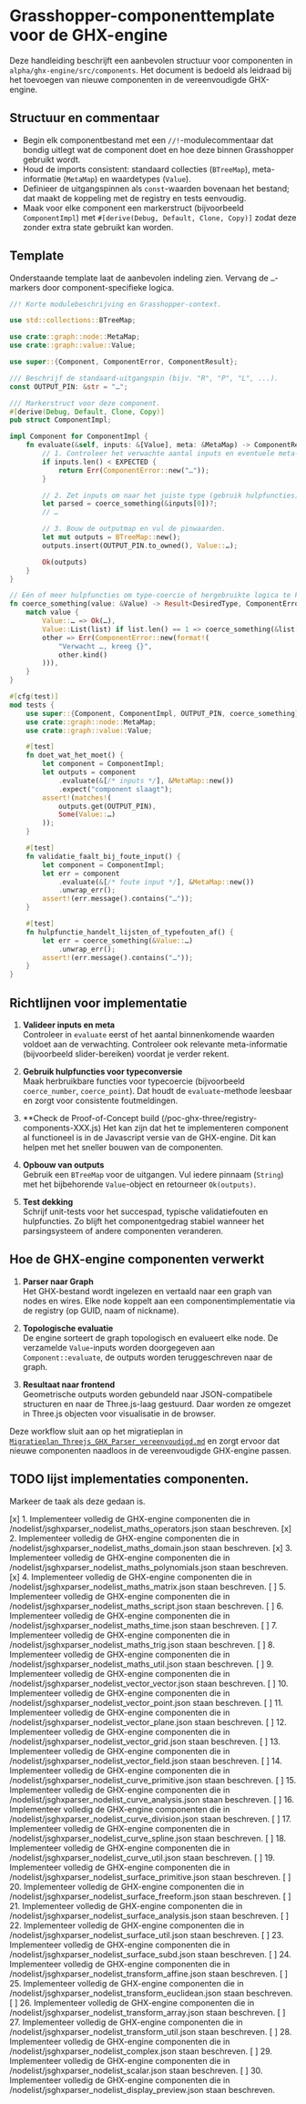 # Grasshopper-componenttemplate voor de GHX-engine

Deze handleiding beschrijft een aanbevolen structuur voor componenten in `alpha/ghx-engine/src/components`.
Het document is bedoeld als leidraad bij het toevoegen van nieuwe componenten in de vereenvoudigde GHX-engine.

## Structuur en commentaar

* Begin elk componentbestand met een `//!`-modulecommentaar dat bondig uitlegt wat de component doet en hoe deze binnen Grasshopper gebruikt wordt.
* Houd de imports consistent: standaard collecties (`BTreeMap`), meta-informatie (`MetaMap`) en waardetypes (`Value`).
* Definieer de uitgangspinnen als `const`-waarden bovenaan het bestand; dat maakt de koppeling met de registry en tests eenvoudig.
* Maak voor elke component een markerstruct (bijvoorbeeld `ComponentImpl`) met `#[derive(Debug, Default, Clone, Copy)]` zodat deze zonder extra state gebruikt kan worden.

## Template

Onderstaande template laat de aanbevolen indeling zien. Vervang de `…`-markers door component-specifieke logica.

```rust
//! Korte modulebeschrijving en Grasshopper-context.

use std::collections::BTreeMap;

use crate::graph::node::MetaMap;
use crate::graph::value::Value;

use super::{Component, ComponentError, ComponentResult};

/// Beschrijf de standaard-uitgangspin (bijv. "R", "P", "L", ...).
const OUTPUT_PIN: &str = "…";

/// Markerstruct voor deze component.
#[derive(Debug, Default, Clone, Copy)]
pub struct ComponentImpl;

impl Component for ComponentImpl {
    fn evaluate(&self, inputs: &[Value], meta: &MetaMap) -> ComponentResult {
        // 1. Controleer het verwachte aantal inputs en eventuele meta-vereisten.
        if inputs.len() < EXPECTED {
            return Err(ComponentError::new("…"));
        }

        // 2. Zet inputs om naar het juiste type (gebruik hulpfuncties).
        let parsed = coerce_something(&inputs[0])?;
        // …

        // 3. Bouw de outputmap en vul de pinwaarden.
        let mut outputs = BTreeMap::new();
        outputs.insert(OUTPUT_PIN.to_owned(), Value::…);

        Ok(outputs)
    }
}

// Eén of meer hulpfuncties om type-coercie of hergebruikte logica te kapselen.
fn coerce_something(value: &Value) -> Result<DesiredType, ComponentError> {
    match value {
        Value::… => Ok(…),
        Value::List(list) if list.len() == 1 => coerce_something(&list[0]),
        other => Err(ComponentError::new(format!(
            "Verwacht …, kreeg {}",
            other.kind()
        ))),
    }
}

#[cfg(test)]
mod tests {
    use super::{Component, ComponentImpl, OUTPUT_PIN, coerce_something};
    use crate::graph::node::MetaMap;
    use crate::graph::value::Value;

    #[test]
    fn doet_wat_het_moet() {
        let component = ComponentImpl;
        let outputs = component
            .evaluate(&[/* inputs */], &MetaMap::new())
            .expect("component slaagt");
        assert!(matches!(
            outputs.get(OUTPUT_PIN),
            Some(Value::…)
        ));
    }

    #[test]
    fn validatie_faalt_bij_foute_input() {
        let component = ComponentImpl;
        let err = component
            .evaluate(&[/* foute input */], &MetaMap::new())
            .unwrap_err();
        assert!(err.message().contains("…"));
    }

    #[test]
    fn hulpfunctie_handelt_lijsten_of_typefouten_af() {
        let err = coerce_something(&Value::…)
            .unwrap_err();
        assert!(err.message().contains("…"));
    }
}
```

## Richtlijnen voor implementatie

1. **Valideer inputs en meta**  
   Controleer in `evaluate` eerst of het aantal binnenkomende waarden voldoet aan de verwachting. Controleer ook relevante meta-informatie (bijvoorbeeld slider-bereiken) voordat je verder rekent.

2. **Gebruik hulpfuncties voor typeconversie**  
   Maak herbruikbare functies voor typecoercie (bijvoorbeeld `coerce_number`, `coerce_point`). Dat houdt de `evaluate`-methode leesbaar en zorgt voor consistente foutmeldingen.

3. **Check de Proof-of-Concept build (/poc-ghx-three/registry-components-XXX.js)
   Het kan zijn dat het te implementeren component al functioneel is in de Javascript versie van de GHX-engine. Dit kan helpen met het sneller bouwen van de componenten.

4. **Opbouw van outputs**  
   Gebruik een `BTreeMap` voor de uitgangen. Vul iedere pinnaam (`String`) met het bijbehorende `Value`-object en retourneer `Ok(outputs)`.

5. **Test dekking**  
   Schrijf unit-tests voor het succespad, typische validatiefouten en hulpfuncties. Zo blijft het componentgedrag stabiel wanneer het parsingsysteem of andere componenten veranderen.

## Hoe de GHX-engine componenten verwerkt

1. **Parser naar Graph**  
   Het GHX-bestand wordt ingelezen en vertaald naar een graph van nodes en wires. Elke node koppelt aan een componentimplementatie via de registry (op GUID, naam of nickname).

2. **Topologische evaluatie**  
   De engine sorteert de graph topologisch en evalueert elke node. De verzamelde `Value`-inputs worden doorgegeven aan `Component::evaluate`, de outputs worden teruggeschreven naar de graph.

3. **Resultaat naar frontend**  
   Geometrische outputs worden gebundeld naar JSON-compatibele structuren en naar de Three.js-laag gestuurd. Daar worden ze omgezet in Three.js objecten voor visualisatie in de browser.

Deze workflow sluit aan op het migratieplan in [`Migratieplan_Threejs_GHX_Parser_vereenvoudigd.md`](./Migratieplan_Threejs_GHX_Parser_vereenvoudigd.md) en zorgt ervoor dat nieuwe componenten naadloos in de vereenvoudigde GHX-engine passen.

## TODO lijst implementaties componenten.
Markeer de taak als deze gedaan is.

[x] 1. Implementeer volledig de GHX-engine componenten die in /nodelist/jsghxparser_nodelist_maths_operators.json staan beschreven.
[x] 2. Implementeer volledig de GHX-engine componenten die in /nodelist/jsghxparser_nodelist_maths_domain.json staan beschreven.
[x] 3. Implementeer volledig de GHX-engine componenten die in /nodelist/jsghxparser_nodelist_maths_polynomials.json staan beschreven.
[x] 4. Implementeer volledig de GHX-engine componenten die in /nodelist/jsghxparser_nodelist_maths_matrix.json staan beschreven.
[ ] 5. Implementeer volledig de GHX-engine componenten die in /nodelist/jsghxparser_nodelist_maths_script.json staan beschreven.
[ ] 6. Implementeer volledig de GHX-engine componenten die in /nodelist/jsghxparser_nodelist_maths_time.json staan beschreven.
[ ] 7. Implementeer volledig de GHX-engine componenten die in /nodelist/jsghxparser_nodelist_maths_trig.json staan beschreven.
[ ] 8. Implementeer volledig de GHX-engine componenten die in /nodelist/jsghxparser_nodelist_maths_util.json staan beschreven.
[ ] 9. Implementeer volledig de GHX-engine componenten die in /nodelist/jsghxparser_nodelist_vector_vector.json staan beschreven.
[ ] 10. Implementeer volledig de GHX-engine componenten die in /nodelist/jsghxparser_nodelist_vector_point.json staan beschreven.
[ ] 11. Implementeer volledig de GHX-engine componenten die in /nodelist/jsghxparser_nodelist_vector_plane.json staan beschreven.
[ ] 12. Implementeer volledig de GHX-engine componenten die in /nodelist/jsghxparser_nodelist_vector_grid.json staan beschreven.
[ ] 13. Implementeer volledig de GHX-engine componenten die in /nodelist/jsghxparser_nodelist_vector_field.json staan beschreven.
[ ] 14. Implementeer volledig de GHX-engine componenten die in /nodelist/jsghxparser_nodelist_curve_primitive.json staan beschreven.
[ ] 15. Implementeer volledig de GHX-engine componenten die in /nodelist/jsghxparser_nodelist_curve_analysis.json staan beschreven.
[ ] 16. Implementeer volledig de GHX-engine componenten die in /nodelist/jsghxparser_nodelist_curve_division.json staan beschreven.
[ ] 17. Implementeer volledig de GHX-engine componenten die in /nodelist/jsghxparser_nodelist_curve_spline.json staan beschreven.
[ ] 18. Implementeer volledig de GHX-engine componenten die in /nodelist/jsghxparser_nodelist_curve_util.json staan beschreven.
[ ] 19. Implementeer volledig de GHX-engine componenten die in /nodelist/jsghxparser_nodelist_surface_primitive.json staan beschreven.
[ ] 20. Implementeer volledig de GHX-engine componenten die in /nodelist/jsghxparser_nodelist_surface_freeform.json staan beschreven.
[ ] 21. Implementeer volledig de GHX-engine componenten die in /nodelist/jsghxparser_nodelist_surface_analysis.json staan beschreven.
[ ] 22. Implementeer volledig de GHX-engine componenten die in /nodelist/jsghxparser_nodelist_surface_util.json staan beschreven.
[ ] 23. Implementeer volledig de GHX-engine componenten die in /nodelist/jsghxparser_nodelist_surface_subd.json staan beschreven.
[ ] 24. Implementeer volledig de GHX-engine componenten die in /nodelist/jsghxparser_nodelist_transform_affine.json staan beschreven.
[ ] 25. Implementeer volledig de GHX-engine componenten die in /nodelist/jsghxparser_nodelist_transform_euclidean.json staan beschreven.
[ ] 26. Implementeer volledig de GHX-engine componenten die in /nodelist/jsghxparser_nodelist_transform_array.json staan beschreven.
[ ] 27. Implementeer volledig de GHX-engine componenten die in /nodelist/jsghxparser_nodelist_transform_util.json staan beschreven.
[ ] 28. Implementeer volledig de GHX-engine componenten die in /nodelist/jsghxparser_nodelist_complex.json staan beschreven.
[ ] 29. Implementeer volledig de GHX-engine componenten die in /nodelist/jsghxparser_nodelist_scalar.json staan beschreven.
[ ] 30. Implementeer volledig de GHX-engine componenten die in /nodelist/jsghxparser_nodelist_display_preview.json staan beschreven.
